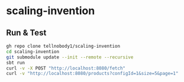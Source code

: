# scaling-invention

## Run & Test

```sh
gh repo clone tellnobody1/scaling-invention
cd scaling-invention
git submodule update --init --remote --recursive
sbt run
curl -v -X POST "http://localhost:8080/fetch"
curl -v "http://localhost:8080/products?configId=1&size=5&page=1"
```
